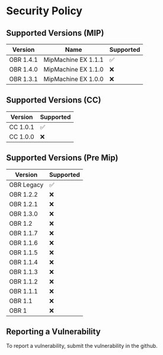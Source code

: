 # Security Policy

## Supported Versions (MIP)

| Version   | Name                | Supported          |
| --------- | ------------------- | ------------------ |
| OBR 1.4.1 | MipMachine EX 1.1.1 | :white_check_mark: |
| OBR 1.4.0 | MipMachine EX 1.1.0 | :x:                |
| OBR 1.3.1 | MipMachine EX 1.0.0 | :x:                |

## Supported Versions (CC)

| Version   | Supported          |
| --------- | ------------------ |
| CC  1.0.1 | :white_check_mark: |
| CC  1.0.0 | :x:                |

## Supported Versions (Pre Mip)

| Version    | Supported          |
| ---------- | ------------------ |
| OBR Legacy | :white_check_mark: |
| OBR 1.2.2  | :x:                |
| OBR 1.2.1  | :x:                |
| OBR 1.3.0  | :x:                |
| OBR 1.2    | :x:                |
| OBR 1.1.7  | :x:                |
| OBR 1.1.6  | :x:                |
| OBR 1.1.5  | :x:                |
| OBR 1.1.4  | :x:                |
| OBR 1.1.3  | :x:                |
| OBR 1.1.2  | :x:                |
| OBR 1.1.1  | :x:                |
| OBR 1.1    | :x:                |
| OBR 1      | :x:                |

## Reporting a Vulnerability

To report a vulnerability, submit the vulnerability in the github.
